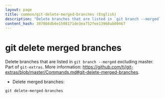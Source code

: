 ```yaml
---
layout: page
title: common/git-delete-merged-branches (English)
description: "Delete branches that are listed in `git branch --merged` excluding master."
content_hash: 387866db6e1508171de3ea752fee13968ab80467
---
```

# git delete merged branches

Delete branches that are listed in `git branch --merged` excluding master.
Part of `git-extras`.
More information: <https://github.com/tj/git-extras/blob/master/Commands.md#git-delete-merged-branches>.

- Delete merged branches:

`git delete-merged-branches`
